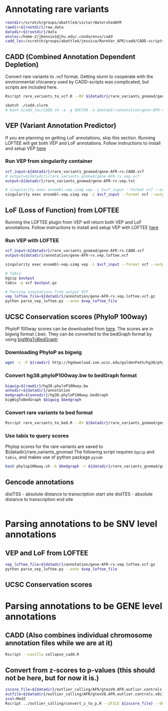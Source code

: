# Annotating rare variants
```bash
rootdir=/scratch/groups/abattle4/victor/WatershedAFR
rawdir=${rootdir}/raw_data
datadir=${rootdir}/data
envloc=/home-2/jbonnie1@jhu.edu/.conda/envs/cadd
cadd_loc=/scratch/groups/abattle4/jessica/RareVar_AFR/cadd/CADD-scripts
```



## CADD (Combined Annotation Dependent Depletion)


Convert rare variants to .vcf format. Getting slurm to cooperate with the environmental chicanery used by CADD-scripts was complicated, but scripts are included here.
```bash
Rscript rare_variants_to_vcf.R --RV ${datadir}/rare_variants_gnomad/gene-AFR-rv.txt

sbatch ./cadd.slurm
# bash $cadd_loc/CADD.sh -a -g GRCh38 -o $datadir/annotation/gene-AFR-rv.CADD.tsv.gz ${datadir}/rare_variants_gnomad/gene-AFR-rv.CADD.vcf

```


## VEP (Variant Annotation Predictor)
If you are planning on getting LoF annotations, skip this section. Running LOFTEE will get both VEP and LoF annotations. Follow instructions to install and setup VEP [here](https://github.com/battle-lab/battle-lab-guide/blob/master/marcc_guide/software/VEP-singularity-docker.md)

### Run VEP from singularity container
```bash
vcf_input=${datadir}/rare_variants_gnomad/gene-AFR-rv.CADD.vcf
# output=${datadir}/rare_variants_gnomad/gene-AFR-rv.vep.vcf
output=${datadir}/rare_variants_gnomad/gene-AFR-rv.vep.txt

# singularity exec ensembl-vep.simg vep -i $vcf_input --format vcf --output_file $output --vcf --cache
singularity exec ensembl-vep.simg vep -i $vcf_input --format vcf --output_file $output --cache --show_ref_allele --regulatory
```
## LoF (Loss of Function) from LOFTEE
Running the LOFTEE plugin from VEP will return both VEP and LoF annotations. Follow instructions to install and setup VEP with LOFTEE [here](https://github.com/battle-lab/battle-lab-guide/blob/master/marcc_guide/software/VEP-singularity-docker.md)

### Run VEP with LOFTEE
```bash
vcf_input=${datadir}/rare_variants_gnomad/gene-AFR-rv.CADD.vcf
output=${datadir}/annotation/gene-AFR-rv.vep.loftee.vcf

singularity exec ensembl-vep.simg vep -i $vcf_input --format vcf --output_file $output --vcf --cache --regulatory --plugin LoF,loftee_path:$HOME/.vep/Plugins/loftee/ --dir_plugins $HOME/.vep/Plugins/loftee/

# Tabix
bgzip $output
tabix -p vcf $output.gz

# Parsing annotations from output VCF
vep_loftee_file=${datadir}/annotation/gene-AFR-rv.vep.loftee.vcf.gz
python parse_vep_loftee.py --anno $vep_loftee_file
```
## UCSC Conservation scores (PhyloP 100way)
PhyloP 100way scores can be downloaded from [here](http://hgdownload.soe.ucsc.edu/goldenPath/hg38/phyloP100way/). The scores are in bigwig format (.bw). They can be converted to the bedGraph format by using [bigWigToBedGraph](http://hgdownload.soe.ucsc.edu/admin/exe/)

### Downloading PhyloP as bigwig
```bash
wget -c -P ${rawdir} http://hgdownload.soe.ucsc.edu/goldenPath/hg38/phyloP100way/hg38.phyloP100way.bw
```

### Convert hg38.phyloP100way.bw to bedGraph format
```bash
bigwig=${rawdir}/hg38.phyloP100way.bw
annodir=${datadir}/annotation
bedgraph=${annodir}/hg38.phyloP100way.bedGraph
bigWigToBedGraph $bigwig $bedgraph
```

### Convert rare variants to bed format
```bash
Rscript rare_variants_to_bed.R --RV ${datadir}/rare_variants_gnomad/gene-AFR-rv.txt
```

### Use tabix to query scores
Phylop scores for the rare variants are saved to ${datadir}/rare_variants_gnomad
The following script requires `bgzip` and `tabix`, and makes use of python package `pysam`
```bash
bash phylop100way.sh -b $bedgraph -r ${datadir}/rare_variants_gnomad/gene-AFR-rv.bed
```

## Gencode annotations
distTSS - absolute distance to transcription start site
distTES - absolute distance to transcription end site
```bash

```

# Parsing annotations to be SNV level annotations


## VEP and LoF from LOFTEE
```bash
vep_loftee_file=${datadir}/annotation/gene-AFR-rv.vep.loftee.vcf.gz
python parse_vep_loftee.py --anno $vep_loftee_file
```
## UCSC Conservation scores



# Parsing annotations to be GENE level annotations  

## CADD (Also combines individual chromosome annotation files while we are at it)
```bash
Rscript --vanilla collapse_cadd.R

```






## Convert from z-scores to p-values (this should not be here, but for now it is.)

```bash
zscore_file=${datadir}/outlier_calling/AFR/gtexV8.AFR.outlier.controls.v8ciseQTLs_globalOutliersRemoved.txt
outfile=${datadir}/outlier_calling/AFR/gtexV8.AFR.outlier.controls.v8ciseQTLs_globalOutliersRemoved_PVAL.txt
zcol=MedZ
Rscript ../outlier_calling/convert_z_to_p.R --ZFILE ${zscore_file} --OUTFILE ${outfile} --ZCOL $zcol

```

